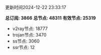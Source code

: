 更新时间2024-12-22 23:33:17

**总订阅: 3866**
**总节点: 48311**
**有效节点: 25319**
- v2ray节点: 18777
- trojan节点: 3470
- ss节点: 3060
- ssr节点: 12

